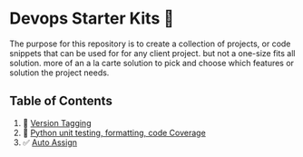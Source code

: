 #   Devops Starter Kits 🧰
The purpose for this repository is to create a collection of projects, or code snippets that can be used for
for any client project. but not a one-size fits all solution. more of an a la carte solution to pick and choose
which features or solution the project needs.


## Table of Contents
1. 🔖 [Version Tagging](version\README.md)
1. 🐛 [Python unit testing, formatting, code Coverage](python\README.md)
1. ✅ [Auto Assign](auto-assign\README.md)










